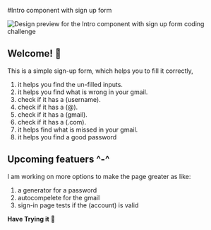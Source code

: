 #Intro component with sign up form

![Design preview for the Intro component with sign up form coding challenge](./design/desktop-preview.jpg)

## Welcome! 👋
This is a simple sign-up form, which helps you to fill it correctly,
1. it helps you find the un-filled inputs.
2. it helps you find what is wrong in your gmail.
  1. check if it has a (username).
  2. check if it has a (@).
  3. check if it has a (gmail).
  4. check if it has a (.com).
3. it helps find what is missed in your gmail.
4. it helps you find a good password

## Upcoming featuers ^-^ 
I am working on more options to make the page greater as like:
1. a generator for a password
2. autocompelete for the gmail
3. sign-in page tests if the (account) is valid


**Have Trying it** 🚀
